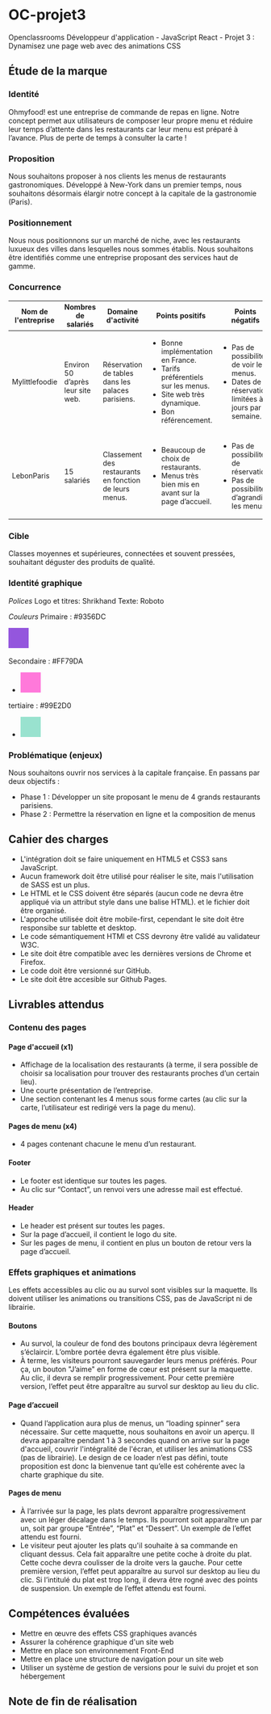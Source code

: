 # OC-projet3
Openclassrooms Développeur d'application - JavaScript React - Projet 3 : Dynamisez une page web avec des animations CSS

## Étude de la marque
### Identité
Ohmyfood! est une entreprise de commande de repas en ligne. Notre concept permet aux utilisateurs de composer leur propre menu et réduire leur temps d’attente dans les restaurants car leur menu est préparé à l’avance. Plus de perte de temps à consulter la carte !

### Proposition
Nous souhaitons proposer à nos clients les menus de restaurants gastronomiques. Développé à New-York dans un premier temps, nous souhaitons désormais élargir notre concept à la capitale de la gastronomie (Paris).

### Positionnement
Nous nous positionnons sur un marché de niche, avec les restaurants luxueux des villes dans lesquelles nous sommes établis. Nous souhaitons être identifiés comme une entreprise proposant des services haut de gamme.

### Concurrence
| Nom de l'entreprise | Nombres de salariés | Domaine d'activité | Points positifs | Points négatifs |
| ------|-----|-----|-----|-----|
| Mylittlefoodie | Environ 50 d’après leur site web. | Réservation de tables dans les palaces parisiens. | <ul><li>Bonne implémentation en France.</li><li>Tarifs préférentiels sur les menus.</li><li>Site web très dynamique.</li><li>Bon référencement.</li></ul> | <ul><li>Pas de possibilité de voir les menus.</li><li>Dates de réservation limitées à 2 jours par semaine.</li></ul> |
| LebonParis | 15 salariés  | Classement des restaurants en fonction de leurs menus. | <ul><li>Beaucoup de choix de restaurants.</li><li>Menus très bien mis en avant sur la page d’accueil.</li></ul> | <ul><li>Pas de possibilité de réservation.</li><li>Pas de possibilité d’agrandir les menus.</li></ul> |

### Cible
Classes moyennes et supérieures, connectées et souvent pressées, souhaitant déguster des produits de qualité.

### Identité graphique
*Polices*
Logo et titres: Shrikhand
Texte: Roboto

*Couleurs*
Primaire : #9356DC
<!-- - ![#9356DC](https://via.placeholder.com/200x200/9356DC/969696?text=+) `#9356DC`
- https://via.placeholder.com/200x200/9356DC/969696?text=+ -->
<img src="./9356DC.jpg" alt="couleur #9356DC"/> 


Secondaire : #FF79DA
- <img src="./FF79DA.jpg" alt="couleur #FF79DA"/> 

tertiaire : #99E2D0
- <img src="./99E2D0.jpg" alt="couleur #99E2D0"/> 

### Problématique (enjeux)
Nous souhaitons ouvrir nos services à la capitale française. En passans par deux objectifs :
* Phase 1 : Développer un site proposant le menu de 4 grands restaurants parisiens.
* Phase 2 : Permettre la réservation en ligne et la composition de menus

## Cahier des charges
- L'intégration doit se faire uniquement en HTML5 et CSS3 sans JavaScript.
- Aucun framework doit être utilisé pour réaliser le site, mais l'utilisation de SASS est un plus.
- Le HTML et le CSS doivent être séparés (aucun code ne devra être appliqué via un attribut style dans une balise HTML). et le fichier doit être organisé.
- L'approche utilisée doit être mobile-first, cependant le site doit être responsibe sur tablette et desktop.
- Le code sémantiquement HTMl et CSS devrony être validé au validateur W3C.
- Le site doit être compatible avec les dernières versions de Chrome et Firefox.
- Le code doit être versionné sur GitHub.
- Le site doit être accesible sur Github Pages.

## Livrables attendus
### Contenu des pages
#### Page d'accueil (x1)
- Affichage de la localisation des restaurants (à terme, il sera possible de choisir sa localisation pour trouver des restaurants proches d’un certain lieu).
- Une courte présentation de l’entreprise.
- Une section contenant les 4 menus sous forme cartes (au clic sur la carte, l’utilisateur est redirigé vers la page du menu).

#### Pages de menu (x4)
- 4 pages contenant chacune le menu d’un restaurant.

#### Footer
-  Le footer est identique sur toutes les pages.
- Au clic sur “Contact”, un renvoi vers une adresse mail est effectué.

#### Header
- Le header est présent sur toutes les pages.
- Sur la page d’accueil, il contient le logo du site.
- Sur les pages de menu, il contient en plus un bouton de retour vers la page d’accueil.

### Effets graphiques et animations
Les effets accessibles au clic ou au survol sont visibles sur la maquette. Ils doivent utiliser les animations ou transitions CSS, pas de JavaScript ni de librairie.

#### Boutons
- Au survol, la couleur de fond des boutons principaux devra légèrement s’éclaircir. L’ombre portée devra également être plus visible.
- À terme, les visiteurs pourront sauvegarder leurs menus préférés. Pour ça, un bouton "J’aime" en forme de cœur est présent sur la maquette. Au clic, il devra se remplir progressivement. Pour cette première version, l’effet peut être apparaître au survol sur desktop au lieu du clic.

#### Page d’accueil
- Quand l’application aura plus de menus, un “loading spinner” sera nécessaire. Sur cette maquette, nous souhaitons en avoir un aperçu. Il devra apparaître pendant 1 à 3 secondes quand on arrive sur la page d'accueil, couvrir l'intégralité de l'écran, et utiliser les animations CSS (pas de librairie). Le design de ce loader n’est pas défini, toute proposition est donc la bienvenue tant qu’elle est cohérente avec la charte graphique du site.

#### Pages de menu
- À l’arrivée sur la page, les plats devront apparaître progressivement avec un léger décalage dans le temps. Ils pourront soit apparaître un par un, soit par groupe “Entrée”, “Plat” et “Dessert”. Un exemple de l’effet attendu est fourni.
- Le visiteur peut ajouter les plats qu'il souhaite à sa commande en cliquant dessus. Cela fait apparaître une petite coche à droite du plat. Cette coche devra coulisser de la droite vers la gauche. Pour cette première version, l’effet peut apparaître au survol sur desktop au lieu du clic. Si l’intitulé du plat est trop long, il devra être rogné avec des points de suspension. Un exemple de l’effet attendu est fourni.

## Compétences évaluées

- Mettre en œuvre des effets CSS graphiques avancés
- Assurer la cohérence graphique d'un site web
- Mettre en place son environnement Front-End
- Mettre en place une structure de navigation pour un site web
- Utiliser un système de gestion de versions pour le suivi du projet et son hébergement

## Note de fin de réalisation



